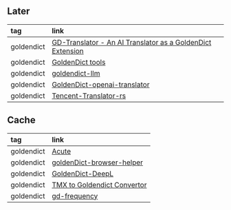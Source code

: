 ## Later

|tag|link|
|:-|:-|
|goldendict|[GD-Translator - An AI Translator as a GoldenDict Extension](https://github.com/xrysamuel/GD-Translator)
|goldendict|[GoldenDict tools](https://github.com/Ajatt-Tools/gd-tools)|
|goldendict|[goldendict-llm](https://github.com/tidyimpress/goldendict-llm)|
|goldendict|[GoldenDict-openai-translator](https://github.com/Twinblade-i/goldendict-openai-translator)
|goldendict|[Tencent-Translator-rs](https://github.com/mingerfan/Tencent-Translator-rs)|

## Cache

|tag|link|
|:-|:-|
|goldendict|[Acute](https://terokarvinen.com/2017/acute-0-2-2-integrate-help-commands-to-single-interface-pydoc3-puppet-describe-and-man-in-goldendict/?fromSearch=acute)|
|goldendict|[goldenDict-browser-helper](https://github.com/fthvgb1/goldendict-browser-helper)
|goldendict|[GoldenDict-DeepL](https://github.com/DevJogger/GoldenDict-DeepL)|
|goldendict|[TMX to Goldendict Convertor](https://github.com/Celso-Scott/TMX-to-Goldendict-Converter)|
|goldendict|[gd-frequency](https://github.com/toytoi/gd-frequency)|
